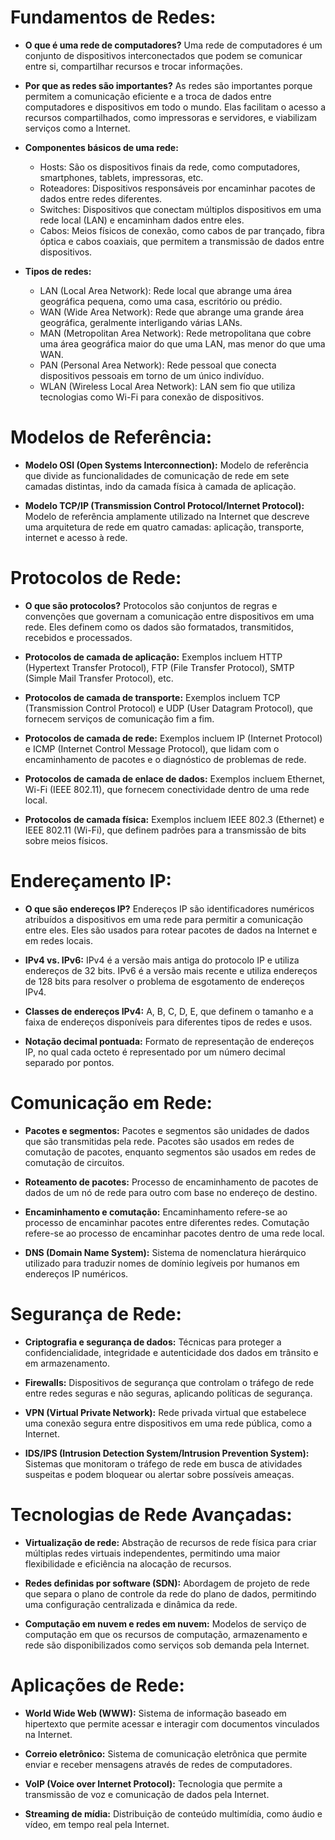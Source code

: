 # Fundamentos de Redes:
- **O que é uma rede de computadores?**
  Uma rede de computadores é um conjunto de dispositivos interconectados que podem se comunicar entre si, compartilhar recursos e trocar informações.

- **Por que as redes são importantes?**
  As redes são importantes porque permitem a comunicação eficiente e a troca de dados entre computadores e dispositivos em todo o mundo. Elas facilitam o acesso a recursos compartilhados, como impressoras e servidores, e viabilizam serviços como a Internet.

- **Componentes básicos de uma rede:**
  - Hosts: São os dispositivos finais da rede, como computadores, smartphones, tablets, impressoras, etc.
  - Roteadores: Dispositivos responsáveis por encaminhar pacotes de dados entre redes diferentes.
  - Switches: Dispositivos que conectam múltiplos dispositivos em uma rede local (LAN) e encaminham dados entre eles.
  - Cabos: Meios físicos de conexão, como cabos de par trançado, fibra óptica e cabos coaxiais, que permitem a transmissão de dados entre dispositivos.

- **Tipos de redes:**
  - LAN (Local Area Network): Rede local que abrange uma área geográfica pequena, como uma casa, escritório ou prédio.
  - WAN (Wide Area Network): Rede que abrange uma grande área geográfica, geralmente interligando várias LANs.
  - MAN (Metropolitan Area Network): Rede metropolitana que cobre uma área geográfica maior do que uma LAN, mas menor do que uma WAN.
  - PAN (Personal Area Network): Rede pessoal que conecta dispositivos pessoais em torno de um único indivíduo.
  - WLAN (Wireless Local Area Network): LAN sem fio que utiliza tecnologias como Wi-Fi para conexão de dispositivos.

# Modelos de Referência:
- **Modelo OSI (Open Systems Interconnection):**
  Modelo de referência que divide as funcionalidades de comunicação de rede em sete camadas distintas, indo da camada física à camada de aplicação.

- **Modelo TCP/IP (Transmission Control Protocol/Internet Protocol):**
  Modelo de referência amplamente utilizado na Internet que descreve uma arquitetura de rede em quatro camadas: aplicação, transporte, internet e acesso à rede.

# Protocolos de Rede:
- **O que são protocolos?**
  Protocolos são conjuntos de regras e convenções que governam a comunicação entre dispositivos em uma rede. Eles definem como os dados são formatados, transmitidos, recebidos e processados.

- **Protocolos de camada de aplicação:**
  Exemplos incluem HTTP (Hypertext Transfer Protocol), FTP (File Transfer Protocol), SMTP (Simple Mail Transfer Protocol), etc.

- **Protocolos de camada de transporte:**
  Exemplos incluem TCP (Transmission Control Protocol) e UDP (User Datagram Protocol), que fornecem serviços de comunicação fim a fim.

- **Protocolos de camada de rede:**
  Exemplos incluem IP (Internet Protocol) e ICMP (Internet Control Message Protocol), que lidam com o encaminhamento de pacotes e o diagnóstico de problemas de rede.

- **Protocolos de camada de enlace de dados:**
  Exemplos incluem Ethernet, Wi-Fi (IEEE 802.11), que fornecem conectividade dentro de uma rede local.

- **Protocolos de camada física:**
  Exemplos incluem IEEE 802.3 (Ethernet) e IEEE 802.11 (Wi-Fi), que definem padrões para a transmissão de bits sobre meios físicos.

# Endereçamento IP:
- **O que são endereços IP?**
  Endereços IP são identificadores numéricos atribuídos a dispositivos em uma rede para permitir a comunicação entre eles. Eles são usados para rotear pacotes de dados na Internet e em redes locais.

- **IPv4 vs. IPv6:**
  IPv4 é a versão mais antiga do protocolo IP e utiliza endereços de 32 bits. IPv6 é a versão mais recente e utiliza endereços de 128 bits para resolver o problema de esgotamento de endereços IPv4.

- **Classes de endereços IPv4:**
  A, B, C, D, E, que definem o tamanho e a faixa de endereços disponíveis para diferentes tipos de redes e usos.

- **Notação decimal pontuada:**
  Formato de representação de endereços IP, no qual cada octeto é representado por um número decimal separado por pontos.

# Comunicação em Rede:
- **Pacotes e segmentos:**
  Pacotes e segmentos são unidades de dados que são transmitidas pela rede. Pacotes são usados em redes de comutação de pacotes, enquanto segmentos são usados em redes de comutação de circuitos.

- **Roteamento de pacotes:**
  Processo de encaminhamento de pacotes de dados de um nó de rede para outro com base no endereço de destino.

- **Encaminhamento e comutação:**
  Encaminhamento refere-se ao processo de encaminhar pacotes entre diferentes redes. Comutação refere-se ao processo de encaminhar pacotes dentro de uma rede local.

- **DNS (Domain Name System):**
  Sistema de nomenclatura hierárquico utilizado para traduzir nomes de domínio legíveis por humanos em endereços IP numéricos.

# Segurança de Rede:
- **Criptografia e segurança de dados:**
  Técnicas para proteger a confidencialidade, integridade e autenticidade dos dados em trânsito e em armazenamento.

- **Firewalls:**
  Dispositivos de segurança que controlam o tráfego de rede entre redes seguras e não seguras, aplicando políticas de segurança.

- **VPN (Virtual Private Network):**
  Rede privada virtual que estabelece uma conexão segura entre dispositivos em uma rede pública, como a Internet.

- **IDS/IPS (Intrusion Detection System/Intrusion Prevention System):**
  Sistemas que monitoram o tráfego de rede em busca de atividades suspeitas e podem bloquear ou alertar sobre possíveis ameaças.

# Tecnologias de Rede Avançadas:
- **Virtualização de rede:**
  Abstração de recursos de rede física para criar múltiplas redes virtuais independentes, permitindo uma maior flexibilidade e eficiência na alocação de recursos.

- **Redes definidas por software (SDN):**
  Abordagem de projeto de rede que separa o plano de controle da rede do plano de dados, permitindo uma configuração centralizada e dinâmica da rede.

- **Computação em nuvem e redes em nuvem:**
  Modelos de serviço de computação em que os recursos de computação, armazenamento e rede são disponibilizados como serviços sob demanda pela Internet.

# Aplicações de Rede:
- **World Wide Web (WWW):**
  Sistema de informação baseado em hipertexto que permite acessar e interagir com documentos vinculados na Internet.

- **Correio eletrônico:**
  Sistema de comunicação eletrônica que permite enviar e receber mensagens através de redes de computadores.

- **VoIP (Voice over Internet Protocol):**
  Tecnologia que permite a transmissão de voz e comunicação de dados pela Internet.

- **Streaming de mídia:**
  Distribuição de conteúdo multimídia, como áudio e vídeo, em tempo real pela Internet.
